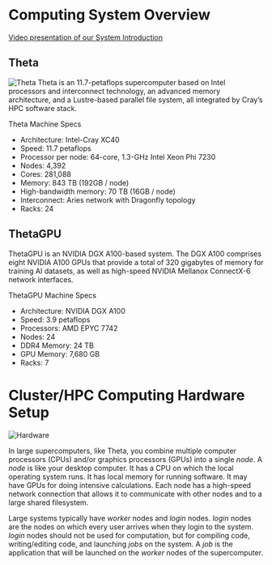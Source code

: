 # Computing System Overview

[Video presentation of our System Introduction](https://www.alcf.anl.gov/support-center/training-assets/getting-started-theta)

## Theta
![Theta](https://www.alcf.anl.gov/sites/default/files/styles/965x543/public/2019-10/09_ALCF-Theta_111016_rgb.jpg?itok=lcvZKE6k)
Theta is an 11.7-petaflops supercomputer based on Intel processors and interconnect technology, an advanced memory architecture, and a Lustre-based parallel file system, all integrated by Cray’s HPC software stack.

Theta Machine Specs
* Architecture:  Intel-Cray XC40
* Speed: 11.7 petaflops
* Processor per node: 64-core, 1.3-GHz Intel Xeon Phi 7230
* Nodes: 4,392
* Cores: 281,088
* Memory: 843 TB (192GB / node)
* High-bandwidth memory: 70 TB (16GB / node)
* Interconnect: Aries network with Dragonfly topology
* Racks: 24

## ThetaGPU
ThetaGPU is an NVIDIA DGX A100-based system. The DGX A100 comprises eight NVIDIA A100 GPUs that provide a total of 320 gigabytes of memory for training AI datasets, as well as high-speed NVIDIA Mellanox ConnectX-6 network interfaces.

ThetaGPU Machine Specs
* Architecture: NVIDIA DGX A100
* Speed: 3.9 petaflops
* Processors: AMD EPYC 7742
* Nodes: 24
* DDR4 Memory: 24 TB
* GPU Memory: 7,680 GB
* Racks: 7


# Cluster/HPC Computing Hardware Setup

![Hardware](imgs/supercomputer_diagram.png)

In large supercomputers, like Theta, you combine multiple computer processors (CPUs) and/or graphics processors (GPUs) into a single _node_. A _node_ is like your desktop computer. It has a CPU on which the local operating system runs. It has local memory for running software. It may have GPUs for doing intensive calculations. Each node has a high-speed network connection that allows it to communicate with other nodes and to a large shared filesystem.

Large systems typically have _worker_ nodes and _login_ nodes. _login_ nodes are the nodes on which every user arrives when they login to the system. _login_ nodes should not be used for computation, but for compiling code, writing/editing code, and launching _jobs_ on the system. A _job_ is the application that will be launched on the _worker_ nodes of the supercomputer.
